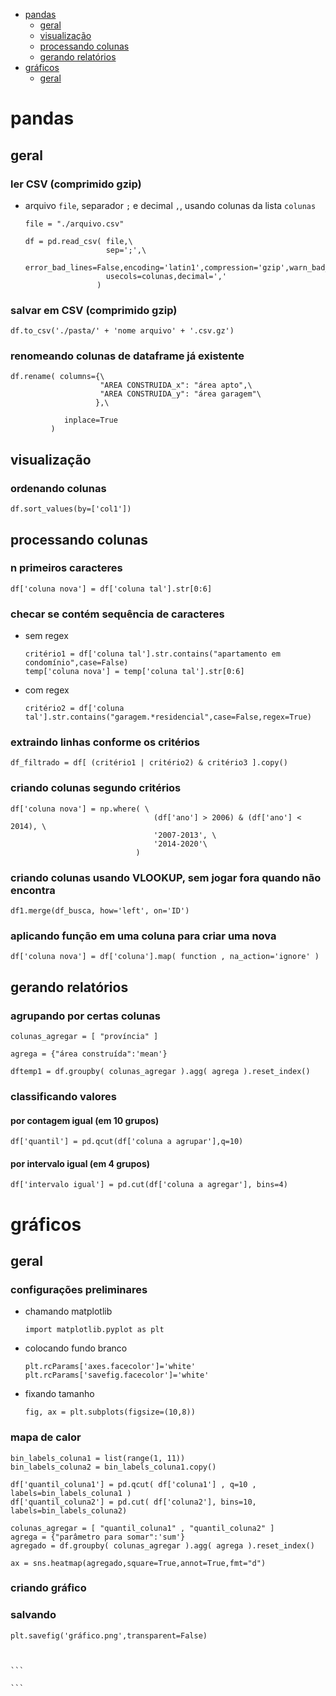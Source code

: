 - [pandas](#pandas)
  - [geral](#geral)
  - [visualização](#visualização)
  - [processando colunas](#processando-colunas)
  - [gerando relatórios](#gerando-relatórios)
- [gráficos](#gráficos)
  - [geral](#geral-1)

# pandas
## geral
### ler CSV (comprimido gzip)
 - arquivo `file`, separador `;` e decimal `,`, usando colunas da lista `colunas`
    ```
    file = "./arquivo.csv"

    df = pd.read_csv( file,\
                      sep=';',\
                      error_bad_lines=False,encoding='latin1',compression='gzip',warn_bad_lines=True,keep_default_na=False,\
                      usecols=colunas,decimal=','
                    )
    ```

### salvar em CSV (comprimido gzip)
    df.to_csv('./pasta/' + 'nome arquivo' + '.csv.gz')

### renomeando colunas de dataframe já existente
    df.rename( columns={\
                        "AREA CONSTRUIDA_x": "área apto",\
                        "AREA CONSTRUIDA_y": "área garagem"\
                       },\
                
                inplace=True 
             )

## visualização
### ordenando colunas
    df.sort_values(by=['col1'])

## processando colunas
### n primeiros caracteres
    df['coluna nova'] = df['coluna tal'].str[0:6]

### checar se contém sequência de caracteres
 - sem regex
    ```
    critério1 = df['coluna tal'].str.contains("apartamento em condomínio",case=False)
    temp['coluna nova'] = temp['coluna tal'].str[0:6]
    ```

 - com regex
    ```
    critério2 = df['coluna tal'].str.contains("garagem.*residencial",case=False,regex=True)
    ```

### extraindo linhas conforme os critérios
    df_filtrado = df[ (critério1 | critério2) & critério3 ].copy()

### criando colunas segundo critérios
    df['coluna nova'] = np.where( \
                                    (df['ano'] > 2006) & (df['ano'] < 2014), \
                                    '2007-2013', \
                                    '2014-2020'\
                                )

### criando colunas usando VLOOKUP, sem jogar fora quando não encontra
    df1.merge(df_busca, how='left', on='ID')

### aplicando função em uma coluna para criar uma nova
    df['coluna nova'] = df['coluna'].map( function , na_action='ignore' )

## gerando relatórios
### agrupando por certas colunas
    colunas_agregar = [ "província" ]

    agrega = {"área construída":'mean'}

    dftemp1 = df.groupby( colunas_agregar ).agg( agrega ).reset_index()

### classificando valores
#### por contagem igual (em 10 grupos)
    df['quantil'] = pd.qcut(df['coluna a agrupar'],q=10)

#### por intervalo igual (em 4 grupos)
    df['intervalo igual'] = pd.cut(df['coluna a agregar'], bins=4)

# gráficos
## geral
### configurações preliminares
 - chamando matplotlib
    ```
    import matplotlib.pyplot as plt
    ```

 - colocando fundo branco
    ```
    plt.rcParams['axes.facecolor']='white'
    plt.rcParams['savefig.facecolor']='white'
    ```

 - fixando tamanho
    ```
    fig, ax = plt.subplots(figsize=(10,8))
    ```

### mapa de calor
    bin_labels_coluna1 = list(range(1, 11))
    bin_labels_coluna2 = bin_labels_coluna1.copy()

    df['quantil_coluna1'] = pd.qcut( df['coluna1'] , q=10 , labels=bin_labels_coluna1 )
    df['quantil_coluna2'] = pd.cut( df['coluna2'], bins=10, labels=bin_labels_coluna2)

    colunas_agregar = [ "quantil_coluna1" , "quantil_coluna2" ]
    agrega = {"parâmetro para somar":'sum'}
    agregado = df.groupby( colunas_agregar ).agg( agrega ).reset_index()

    ax = sns.heatmap(agregado,square=True,annot=True,fmt="d")

### criando gráfico


### salvando
    plt.savefig('gráfico.png',transparent=False)



    ```

    ```